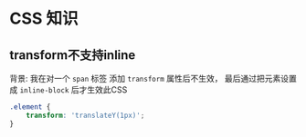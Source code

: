 # CSS 知识

## transform不支持inline

背景: 我在对一个 `span` 标签 添加 `transform` 属性后不生效， 最后通过把元素设置成 `inline-block` 后才生效此CSS

```css
.element {
    transform: 'translateY(1px)';
}
```